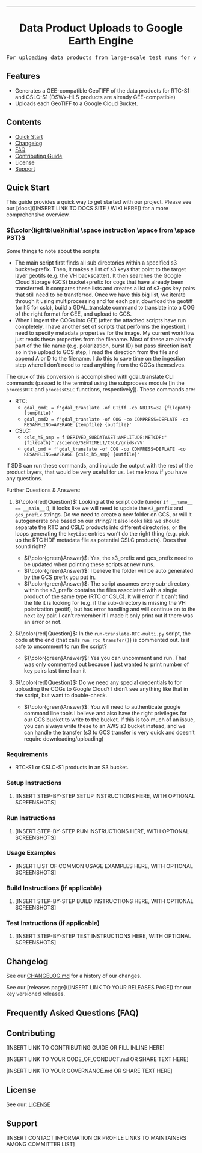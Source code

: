 
<!-- Header block for project -->
<hr>

<div align="center">

<h1 align="center">Data Product Uploads to Google Earth Engine</h1>
<!-- ☝️ Replace with your repo name ☝️ -->

</div>

<pre align="center">For uploading data products from large-scale test runs for visualization and inspection in Google Earth Engine (GEE)</pre>
<!-- ☝️ Replace with a single sentence describing the purpose of your repo / proj ☝️ -->

<!-- Header block for project -->

<!-- ☝️ Add badges via: https://shields.io e.g. ![](https://img.shields.io/github/your_chosen_action/your_org/your_repo) ☝️ -->

<!-- ☝️ Screenshot of your software (if applicable) via ![](https://uri-to-your-screenshot) ☝️ -->

<!-- ☝️ Replace with a more detailed description of your repository, including why it was made and whom its intended for.  ☝
[INSERT MORE DETAILED DESCRIPTION OF YOUR REPOSITORY HERE]
-->

<!-- example links>
[INSERT LIST OF IMPORTANT PROJECT / REPO LINKS HERE]
[Website](INSERT WEBSITE LINK HERE) | [Docs/Wiki](INSERT DOCS/WIKI SITE LINK HERE) | [Discussion Board](INSERT DISCUSSION BOARD LINK HERE) | [Issue Tracker](INSERT ISSUE TRACKER LINK HERE)
-->

## Features

* Generates a GEE-compatible GeoTIFF of the data products for RTC-S1 and CSLC-S1 (DSWx-HLS products are already GEE-compatible)
* Uploads each GeoTIFF to a Google Cloud Bucket.
  
<!-- ☝️ Replace with a bullet-point list of your features ☝️ -->

## Contents

* [Quick Start](#quick-start)
* [Changelog](#changelog)
* [FAQ](#frequently-asked-questions-faq)
* [Contributing Guide](#contributing)
* [License](#license)
* [Support](#support)

## Quick Start

This guide provides a quick way to get started with our project. Please see our [docs]([INSERT LINK TO DOCS SITE / WIKI HERE]) for a more comprehensive overview.

### ${\color{lightblue}Initial \space instruction \space from \space PST}$

Some things to note about the scripts:
* The main script first finds all sub directories within a specified s3 bucket+prefix. Then, it makes a list of s3 keys that point to the target layer geotifs (e.g. the VH backscatter). It then searches the Google Cloud Storage (GCS) bucket+prefix for cogs that have already been transferred. It compares these lists and creates a list of s3-gcs key pairs that still need to be transferred. Once we have this big list, we iterate through it using multiprocessing and for each pair, download the geotiff (or h5 for cslc), build a GDAL_translate command to translate into a COG of the right format for GEE, and upload to GCS.
* When I ingest the COGs into GEE (after the attached scripts have run completely, I have another set of scripts that performs the ingestion), I need to specify metadata properties for the image. My current workflow just reads these properties from the filename. Most of these are already part of the file name (e.g. polarization, burst ID) but pass direction isn’t so in the upload to GCS step, I read the direction from the file and append A or D to the filename. I do this to save time on the ingestion step where I don’t need to read anything from the COGs themselves.
 
The crux of this conversion is accomplished with gdal_translate CLI commands (passed to the terminal using the subprocess module [in the `processRTC` and `processCSLC` functions, respectively]). These commands are:
* RTC:
  * `gdal_cmd1 = f'gdal_translate -of GTiff -co NBITS=32 {filepath} {tempfile}'`
  * `gdal_cmd2 = f'gdal_translate -of COG -co COMPRESS=DEFLATE -co RESAMPLING=AVERAGE {tempfile} {outfile}'`
* CSLC:
  * `cslc_h5_amp = f'DERIVED_SUBDATASET:AMPLITUDE:NETCDF:"{filepath}":/science/SENTINEL1/CSLC/grids/VV'`
  * `gdal_cmd = f'gdal_translate -of COG -co COMPRESS=DEFLATE -co RESAMPLING=AVERAGE {cslc_h5_amp} {outfile}'`
 
If SDS can run these commands, and include the output with the rest of the product layers, that would be very useful for us. Let me know if you have any questions.


Further Questions & Answers:

1. ${\color{red}Question}$:  Looking at the script code (under `if __name__ == __main__:`), it looks like we will need to update the `s3_prefix` and `gcs_prefix` strings.  Do we need to create a new folder on GCS, or will it autogenerate one based on our string?  It also looks like we should separate the RTC and CSLC products into different directories, or the loops generating the `keyList` entries won’t do the right thing (e.g. pick up the RTC HDF metadata file as potential CSLC products).  Does that sound right?
   - ${\color{green}Answer}$: Yes, the s3_prefix and gcs_prefix need to be updated when pointing these scripts at new runs.
   - ${\color{green}Answer}$: I believe the folder will be auto generated by the GCS prefix you put in.
   - ${\color{green}Answer}$: The script assumes every sub-directory within the s3_prefix contains the files associated with a single product of the same type (RTC or CSLC). It will error if it can’t find the file it is looking for (e.g. if the sub-directory is missing the VH polarization geotif), but has error handling and will continue on to the next key pair. I can’t remember if I made it only print out if there was an error or not.

2. ${\color{red}Question}$: In the `run-translate-RTC-multi.py` script, the code at the end (that calls `run_rtc_transfer()`) is commented out.  Is it safe to uncomment to run the script?
   - ${\color{green}Answer}$: Yes you can uncomment and run. That was only commented out because I just wanted to print number of key pairs last time I ran it
 
3. ${\color{red}Question}$: Do we need any special credentials to for uploading the COGs to Google Cloud?  I didn’t see anything like that in the script, but want to double-check.
   - ${\color{green}Answer}$: You will need to authenticate google command line tools I believe and also have the right privileges for our GCS bucket to write to the bucket. If this is too much of an issue, you can always write these to an AWS s3 bucket instead, and we can handle the transfer (s3 to GCS transfer is very quick and doesn’t require downloading/uploading)



### Requirements

* RTC-S1 or CSLC-S1 products in an S3 bucket.
  
<!-- ☝️ Replace with a numbered list of your requirements, including hardware if applicable ☝️ -->

### Setup Instructions

1. [INSERT STEP-BY-STEP SETUP INSTRUCTIONS HERE, WITH OPTIONAL SCREENSHOTS]
   
<!-- ☝️ Replace with a numbered list of how to set up your software prior to running ☝️ -->

### Run Instructions

1. [INSERT STEP-BY-STEP RUN INSTRUCTIONS HERE, WITH OPTIONAL SCREENSHOTS]

<!-- ☝️ Replace with a numbered list of your run instructions, including expected results ☝️ -->

### Usage Examples

* [INSERT LIST OF COMMON USAGE EXAMPLES HERE, WITH OPTIONAL SCREENSHOTS]

<!-- ☝️ Replace with a list of your usage examples, including screenshots if possible, and link to external documentation for details ☝️ -->

### Build Instructions (if applicable)

1. [INSERT STEP-BY-STEP BUILD INSTRUCTIONS HERE, WITH OPTIONAL SCREENSHOTS]

<!-- ☝️ Replace with a numbered list of your build instructions, including expected results / outputs with optional screenshots ☝️ -->

### Test Instructions (if applicable)

1. [INSERT STEP-BY-STEP TEST INSTRUCTIONS HERE, WITH OPTIONAL SCREENSHOTS]

<!-- ☝️ Replace with a numbered list of your test instructions, including expected results / outputs with optional screenshots ☝️ -->

## Changelog

See our [CHANGELOG.md](CHANGELOG.md) for a history of our changes.

See our [releases page]([INSERT LINK TO YOUR RELEASES PAGE]) for our key versioned releases.

<!-- ☝️ Replace with links to your changelog and releases page ☝️ -->

## Frequently Asked Questions (FAQ)

<!-- example link to FAQ PAGE>
Questions about our project? Please see our: [FAQ]([INSERT LINK TO FAQ / DISCUSSION BOARD])
-->

<!-- example FAQ inline format>
1. Question 1
   - Answer to question 1
2. Question 2
   - Answer to question 2
-->

<!-- example FAQ inline with no questions yet>
No questions yet. Propose a question to be added here by reaching out to our contributors! See support section below.
-->

<!-- ☝️ Replace with a list of frequently asked questions from your project, or post a link to your FAQ on a discussion board ☝️ -->

## Contributing

[INSERT LINK TO CONTRIBUTING GUIDE OR FILL INLINE HERE]
<!-- example link to CONTRIBUTING.md>
Interested in contributing to our project? Please see our: [CONTRIBUTING.md](CONTRIBUTING.md)
-->

<!-- example inline contributing guide>
1. Create an GitHub issue ticket describing what changes you need (e.g. issue-1)
2. [Fork](INSERT LINK TO YOUR REPO FORK PAGE HERE, e.g. https://github.com/my_org/my_repo/fork) this repo
3. Make your modifications in your own fork
4. Make a pull-request in this repo with the code in your fork and tag the repo owner / largest contributor as a reviewer

**Working on your first pull request?** See guide: [How to Contribute to an Open Source Project on GitHub](https://kcd.im/pull-request)
-->

[INSERT LINK TO YOUR CODE_OF_CONDUCT.md OR SHARE TEXT HERE]
<!-- example link to CODE_OF_CONDUCT.md>
For guidance on how to interact with our team, please see our code of conduct located at: [CODE_OF_CONDUCT.md](CODE_OF_CONDUCT.md)
-->

<!-- ☝️ Replace with a text describing how people may contribute to your project, or link to your contribution guide directly ☝️ -->

[INSERT LINK TO YOUR GOVERNANCE.md OR SHARE TEXT HERE]
<!-- example link to GOVERNANCE.md>
For guidance on our governance approach, including decision-making process and our various roles, please see our governance model at: [GOVERNANCE.md](GOVERNANCE.md)
-->

## License

See our: [LICENSE](LICENSE)
<!-- ☝️ Replace with the text of your copyright and license, or directly link to your license file ☝️ -->

## Support

[INSERT CONTACT INFORMATION OR PROFILE LINKS TO MAINTAINERS AMONG COMMITTER LIST]

<!-- example list of contacts>
Key points of contact are: [@github-user-1](link to github profile) [@github-user-2](link to github profile)
-->

<!-- ☝️ Replace with the key individuals who should be contacted for questions ☝️ -->





